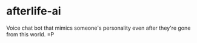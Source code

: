 # afterlife-ai
Voice chat bot that mimics someone's personality even after they're gone from this world. =P
